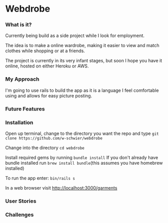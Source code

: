 # Webdrobe

### What is it?

Currently being build as a side project while I look for employment.

The idea is to make a online wardrobe, making it easier to view and match clothes while shopping or at a friends.

The project is currently in its very infant stages, but soon I hope you have it online, hosted on either Heroku or AWS.


### My Approach

I'm going to use rails to build the app as it is a language I feel comfortable using and allows for easy picture posting.

### Future Features


### Installation

Open up terminal, change to the directory you want the repo and type ```git clone https://github.com/w-schwier/webdrobe```

Change into the directory ```cd webdrobe```

Install required gems by running ```bundle install``` If you don't already have bundle installed run ```brew install bundle```(this assumes you have homebrew installed)

To run the app enter: ``` bin/rails s ```

In a web browser visit [http://localhost:3000/garments](http://localhost:3000/garments)

### User Stories


### Challenges

